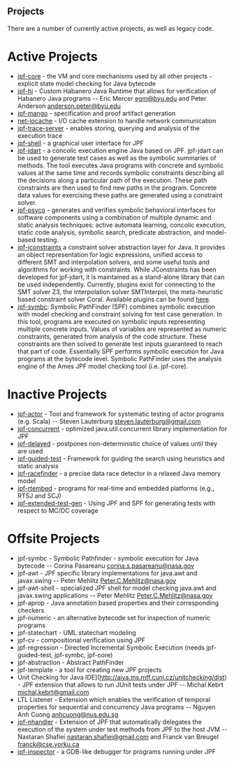 ## Projects ##
There are a number of currently active projects, as well as legacy code.

# Active Projects #
* [jpf-core](https://github.com/javapathfinder/jpf-core/) - the VM and core mechanisms used by all other projects - explicit state model checking for Java bytecode
* [jpf-hj](https://jpf.byu.edu/jpf-hj) - Custom Habanero Java Runtime that allows for verification of Habanero Java programs -- Eric Mercer <egm@byu.edu> and Peter Anderson <anderson.peter@byu.edu>
* [jpf-mango](https://jpf.byu.edu/hg/jpf-mango) - specification and proof artifact generation
* [net-iocache](https://jpf.byu.edu/net-iocache) - I/O cache extension to handle network communication
* [jpf-trace-server](https://jpf.byu.edu/jpf-trace-server) - enables storing, querying and analysis of the execution trace
* [jpf-shell](https://jpf.byu.edu/hg/jpf-shell) - a graphical user interface for JPF
* [jpf-jdart](https://github.com/psycopaths/jdart/) - a concolic execution engine Java based on JPF. jpf-jdart can be used to generate test cases as well as the symbolic summaries of methods. The tool executes Java programs with concrete and symbolic values at the same time and records symbolic constraints describing all the decisions along a particular path of the execution. These path constraints are then used to find new paths in the program. Concrete data values for exercising these paths are generated using a constraint solver.
* [jpf-psyco](https://github.com/psycopaths/psyco/) - generates and verifies symbolic behavioral interfaces for software components using a combination of multiple dynamic and static analysis techniques: active automata learning, concolic execution, static code analysis, symbolic search, predicate abstraction, and model-based testing.
* [jpf-jconstraints](https://github.com/psycopaths/jconstraints/) a constraint solver abstraction layer for Java. It provides an object representation for logic expressions, unified access to different SMT and interpolation solvers, and some useful tools and algorithms for working with constraints. While JConstraints has been developed for jpf-jdart, it is maintained as a stand-alone library that can be used independently. Currently, plugins exist for connecting to the SMT solver Z3, the interpolation solver SMTInterpol, the meta-heuristic based constraint solver Coral. Available plugins can be found [here](https://github.com/psycopaths/).
* [jpf-symbc](https://github.com/SymbolicPathFinder): Symbolic PathFinder (SPF) combines symbolic execution with model checking and constraint solving for test case generation. In this tool, programs are executed on symbolic inputs representing multiple concrete inputs. Values of variables are represented as numeric constraints, generated from analysis of the code structure. These constraints are then solved to generate test inputs guaranteed to reach that part of code. Essentially SPF performs symbolic execution for Java programs at the bytecode level. Symbolic PathFinder uses the analysis engine of the Ames JPF model checking tool (i.e. jpf-core).

# Inactive Projects #
* [jpf-actor](https://jpf.byu.edu/jpf-actor) - Tool and framework for systematic testing of actor programs (e.g. Scala) -- Steven Lauterburg <steven.lauterburg@gmail.com>
* [jpf-concurrent](https://jpf.byu.edu/jpf-concurrent) - optimized java.util.concurrent library implementation for JPF
* [jpf-delayed](https://jpf.byu.edu/jpf-delayed) - postpones non-deterministic choice of values until they are used
* [jpf-guided-test](https://jpf.byu.edu/jpf-guided-test) - Framework for guiding the search using heuristics and static analysis
* [jpf-racefinder](https://jpf.byu.edu/jpf-racefinder) - a precise data race detector in a relaxed Java memory model
* [jpf-rtembed](https://jpf.byu.edu/rtembed) - programs for real-time and embedded platforms (e.g., RTSJ and SCJ)
* [jpf-extended-test-gen](https://jpf.byu.edu/jpf-extended-test-gen) - Using JPF and SPF for generating tests with respect to MC/DC coverage

# Offsite Projects #
* jpf-symbc - Symbolic Pathfinder - symbolic execution for Java bytecode -- Corina Pasareanu <corina.s.pasareanu@nasa.gov>
* jpf-awt - JPF specific library implementations for java.awt and javax.swing -- Peter Mehlitz <Peter.C.Mehlitz@nasa.gov>
* jpf-awt-shell - specialized JPF shell for model checking java.awt and javax.swing applications -- Peter Mehlitz <Peter.C.Mehlitz@nasa.gov>
* jpf-aprop - Java annotation based properties and their corresponding checkers
* jpf-numeric - an alternative bytecode set for inspection of numeric programs
* jpf-statechart - UML statechart modeling
* jpf-cv - compositional verification using JPF
* jpf-regression - Directed Incremental Symbolic Execution (needs jpf-guided-test, jpf-symbc, jpf-core)
* jpf-abstraction - Abstract PathFinder
* jpf-template - a tool for creating new JPF projects
* Unit Checking for Java IDE](http://aiya.ms.mff.cuni.cz/unitchecking/dist) - JPF extension that allows to run JUnit tests under JPF -- Michal Kebrt <michal.kebrt@gmail.com>
* LTL Listener - Extension which enables the verification of temporal properties for sequential and concurrency Java programs -- Nguyen Anh Cuong <anhcuong@nus.edu.sg>
* [jpf-nhandler](https://bitbucket.org/nastaran/jpf-nhandler) - Extension of JPF that automatically delegates the execution of the system under test methods from JPF to the host JVM -- Nastaran Shafiei <nastaran.shafiei@gmail.com> and Franck van Breugel <franck@cse.yorku.ca>
* [jpf-inspector](https://github.com/d3sformal/jpf-inspector/) - a GDB-like debugger for programs running under JPF


